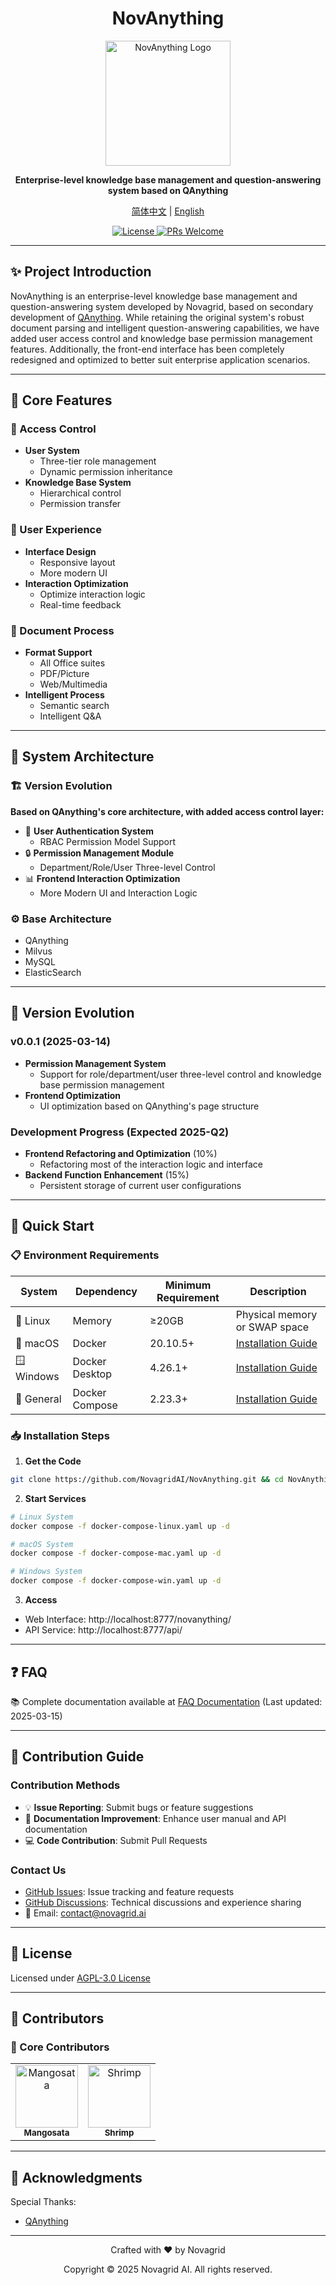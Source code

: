 # <div align="center">NovAnything</div>

<div align="center">

<img src="https://novagrid-1315164445.cos.ap-beijing.myqcloud.com/novagrid/novagrid_纯logo.png" 
     alt="NovAnything Logo" 
     width="200">

<p>
    <strong>Enterprise-level knowledge base management and question-answering system based on QAnything</strong>
</p>

<p>
    <a href="./README.md">简体中文</a> |
    <a href="./README_en.md">English</a>
</p>

<p>
    <a href="./LICENSE">
        <img src="https://img.shields.io/badge/license-AGPL--3.0-yellow" alt="License">
    </a>
    <a href="https://github.com/NovagridAI/NovAnything/pulls">
        <img src="https://img.shields.io/badge/PRs-welcome-red" alt="PRs Welcome">
    </a>
</p>

</div>

<div align="center">

---

</div>

## ✨ Project Introduction

NovAnything is an enterprise-level knowledge base management and question-answering system developed by Novagrid, based on secondary development of [QAnything](https://github.com/netease-youdao/QAnything). While retaining the original system's robust document parsing and intelligent question-answering capabilities, we have added user access control and knowledge base permission management features. Additionally, the front-end interface has been completely redesigned and optimized to better suit enterprise application scenarios.

<div align="center">

---

</div>

## 🌟 Core Features

### 🔐 Access Control
- **User System**
  - Three-tier role management
  - Dynamic permission inheritance
- **Knowledge Base System**
  - Hierarchical control
  - Permission transfer

### 🎨 User Experience
- **Interface Design**
  - Responsive layout
  - More modern UI
- **Interaction Optimization**
  - Optimize interaction logic
  - Real-time feedback

### 📄 Document Process
- **Format Support**
  - All Office suites
  - PDF/Picture
  - Web/Multimedia
- **Intelligent Process**
  - Semantic search
  - Intelligent Q&A

<div align="center">

---

</div>

## 🔧 System Architecture

### 🏗️ Version Evolution
**Based on QAnything's core architecture, with added access control layer:**

- 🔑 **User Authentication System**
  - RBAC Permission Model Support
- 🔒 **Permission Management Module**
  - Department/Role/User Three-level Control
- 📊 **Frontend Interaction Optimization**
  - More Modern UI and Interaction Logic

### ⚙️ Base Architecture
- QAnything
- Milvus
- MySQL
- ElasticSearch

<div align="center">

---

</div>

## 📢 Version Evolution

### v0.0.1 (2025-03-14)
- **Permission Management System**
  - Support for role/department/user three-level control and knowledge base permission management
- **Frontend Optimization**
  - UI optimization based on QAnything's page structure

### Development Progress (Expected 2025-Q2)
- **Frontend Refactoring and Optimization** (10%)
  - Refactoring most of the interaction logic and interface
- **Backend Function Enhancement** (15%)
  - Persistent storage of current user configurations

<div align="center">

---

</div>

## 🚀 Quick Start

### 📋 Environment Requirements

| System | Dependency | Minimum Requirement | Description |
|--------|------------|---------------------|-------------|
| 🐧 Linux | Memory | ≥20GB | Physical memory or SWAP space |
| 🍎 macOS | Docker | 20.10.5+ | [Installation Guide](https://docs.docker.com/engine/install/) |
| 🪟 Windows | Docker Desktop | 4.26.1+ | [Installation Guide](https://docs.docker.com/desktop/) |
| 🐳 General | Docker Compose | 2.23.3+ | [Installation Guide](https://docs.docker.com/compose/install/) |

### 📥 Installation Steps

1. **Get the Code**
```bash
git clone https://github.com/NovagridAI/NovAnything.git && cd NovAnything
```

2. **Start Services**
```bash
# Linux System
docker compose -f docker-compose-linux.yaml up -d

# macOS System
docker compose -f docker-compose-mac.yaml up -d

# Windows System
docker compose -f docker-compose-win.yaml up -d
```

3. **Access**
- Web Interface: http://localhost:8777/novanything/
- API Service: http://localhost:8777/api/

<div align="center">

---

</div>

## ❓ FAQ

📚 Complete documentation available at [FAQ Documentation](docs/FAQ.md) (Last updated: 2025-03-15)

<div align="center">

---

</div>

## 🤝 Contribution Guide

### Contribution Methods
- 💡 **Issue Reporting**: Submit bugs or feature suggestions
- 📖 **Documentation Improvement**: Enhance user manual and API documentation
- 💻 **Code Contribution**: Submit Pull Requests

### Contact Us
- [GitHub Issues](https://github.com/NovagridAI/NovAnything/issues): Issue tracking and feature requests
- [GitHub Discussions](https://github.com/NovagridAI/NovAnything/discussions): Technical discussions and experience sharing
- 📧 Email: contact@novagrid.ai

<div align="center">

---

</div>

## 📄 License

Licensed under [AGPL-3.0 License](./LICENSE)

<div align="center">

---

</div>

## 👥 Contributors

### 🌟 Core Contributors

<table>
<tr>
<td align="center">
<a href="https://github.com/Mangosata">
<img src="https://github.com/Mangosata.png" width="100px;" alt="Mangosata"/>
<br />
<sub><b>Mangosata</b></sub>
</a>
</td>
<td align="center">
<a href="https://github.com/Sshrimp">
<img src="https://github.com/Sshrimp.png" width="100px;" alt="Shrimp"/>
<br />
<sub><b>Shrimp</b></sub>
</a>
</td>
</tr>
</table>

<div align="center">

---

</div>

## 🙏 Acknowledgments

Special Thanks:
- [QAnything](https://github.com/netease-youdao/QAnything)

<div align="center">

---

</div>

<div align="center">
<p>Crafted with ❤️ by Novagrid</p>
<p>Copyright © 2025 Novagrid AI. All rights reserved.</p>
</div>

